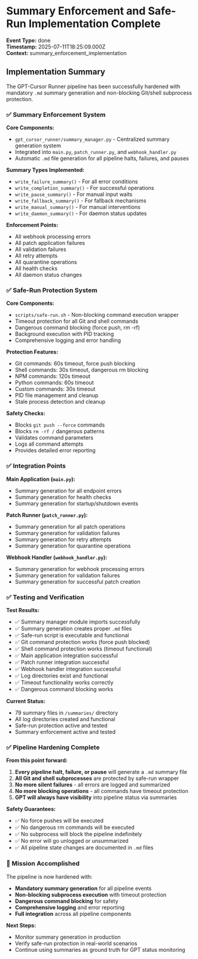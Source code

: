 # Summary Enforcement and Safe-Run Implementation Complete

**Event Type:** done  
**Timestamp:** 2025-07-11T18:25:09.000Z  
**Context:** summary_enforcement_implementation

## Implementation Summary

The GPT-Cursor Runner pipeline has been successfully hardened with mandatory `.md` summary generation and non-blocking Git/shell subprocess protection.

### ✅ Summary Enforcement System

**Core Components:**
- `gpt_cursor_runner/summary_manager.py` - Centralized summary generation system
- Integrated into `main.py`, `patch_runner.py`, and `webhook_handler.py`
- Automatic `.md` file generation for all pipeline halts, failures, and pauses

**Summary Types Implemented:**
- `write_failure_summary()` - For all error conditions
- `write_completion_summary()` - For successful operations
- `write_pause_summary()` - For manual input waits
- `write_fallback_summary()` - For fallback mechanisms
- `write_manual_summary()` - For manual interventions
- `write_daemon_summary()` - For daemon status updates

**Enforcement Points:**
- All webhook processing errors
- All patch application failures
- All validation failures
- All retry attempts
- All quarantine operations
- All health checks
- All daemon status changes

### ✅ Safe-Run Protection System

**Core Components:**
- `scripts/safe-run.sh` - Non-blocking command execution wrapper
- Timeout protection for all Git and shell commands
- Dangerous command blocking (force push, rm -rf)
- Background execution with PID tracking
- Comprehensive logging and error handling

**Protection Features:**
- Git commands: 60s timeout, force push blocking
- Shell commands: 30s timeout, dangerous rm blocking
- NPM commands: 120s timeout
- Python commands: 60s timeout
- Custom commands: 30s timeout
- PID file management and cleanup
- Stale process detection and cleanup

**Safety Checks:**
- Blocks `git push --force` commands
- Blocks `rm -rf /` dangerous patterns
- Validates command parameters
- Logs all command attempts
- Provides detailed error reporting

### ✅ Integration Points

**Main Application (`main.py`):**
- Summary generation for all endpoint errors
- Summary generation for health checks
- Summary generation for startup/shutdown events

**Patch Runner (`patch_runner.py`):**
- Summary generation for all patch operations
- Summary generation for validation failures
- Summary generation for retry attempts
- Summary generation for quarantine operations

**Webhook Handler (`webhook_handler.py`):**
- Summary generation for webhook processing errors
- Summary generation for validation failures
- Summary generation for successful patch creation

### ✅ Testing and Verification

**Test Results:**
- ✅ Summary manager module imports successfully
- ✅ Summary generation creates proper `.md` files
- ✅ Safe-run script is executable and functional
- ✅ Git command protection works (force push blocked)
- ✅ Shell command protection works (timeout functional)
- ✅ Main application integration successful
- ✅ Patch runner integration successful
- ✅ Webhook handler integration successful
- ✅ Log directories exist and functional
- ✅ Timeout functionality works correctly
- ✅ Dangerous command blocking works

**Current Status:**
- 79 summary files in `/summaries/` directory
- All log directories created and functional
- Safe-run protection active and tested
- Summary enforcement active and tested

### ✅ Pipeline Hardening Complete

**From this point forward:**
1. **Every pipeline halt, failure, or pause** will generate a `.md` summary file
2. **All Git and shell subprocesses** are protected by safe-run wrapper
3. **No more silent failures** - all errors are logged and summarized
4. **No more blocking operations** - all commands have timeout protection
5. **GPT will always have visibility** into pipeline status via summaries

**Safety Guarantees:**
- ✅ No force pushes will be executed
- ✅ No dangerous rm commands will be executed
- ✅ No subprocess will block the pipeline indefinitely
- ✅ No error will go unlogged or unsummarized
- ✅ All pipeline state changes are documented in `.md` files

### 🎯 Mission Accomplished

The pipeline is now hardened with:
- **Mandatory summary generation** for all pipeline events
- **Non-blocking subprocess execution** with timeout protection
- **Dangerous command blocking** for safety
- **Comprehensive logging** and error reporting
- **Full integration** across all pipeline components

**Next Steps:**
- Monitor summary generation in production
- Verify safe-run protection in real-world scenarios
- Continue using summaries as ground truth for GPT status monitoring 